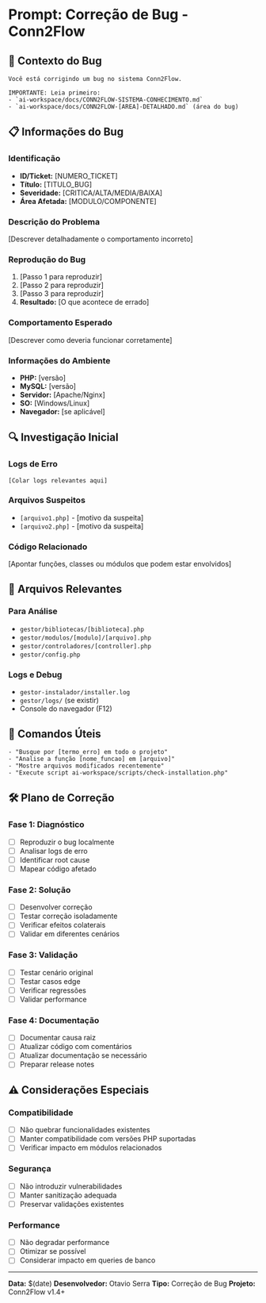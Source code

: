 # Prompt: Correção de Bug - Conn2Flow

## 🐛 Contexto do Bug
```
Você está corrigindo um bug no sistema Conn2Flow.

IMPORTANTE: Leia primeiro:
- `ai-workspace/docs/CONN2FLOW-SISTEMA-CONHECIMENTO.md`
- `ai-workspace/docs/CONN2FLOW-[AREA]-DETALHADO.md` (área do bug)
```

## 📋 Informações do Bug

### Identificação
- **ID/Ticket:** [NUMERO_TICKET]
- **Título:** [TITULO_BUG]
- **Severidade:** [CRITICA/ALTA/MEDIA/BAIXA]
- **Área Afetada:** [MODULO/COMPONENTE]

### Descrição do Problema
[Descrever detalhadamente o comportamento incorreto]

### Reprodução do Bug
1. [Passo 1 para reproduzir]
2. [Passo 2 para reproduzir]
3. [Passo 3 para reproduzir]
4. **Resultado:** [O que acontece de errado]

### Comportamento Esperado
[Descrever como deveria funcionar corretamente]

### Informações do Ambiente
- **PHP:** [versão]
- **MySQL:** [versão]
- **Servidor:** [Apache/Nginx]
- **SO:** [Windows/Linux]
- **Navegador:** [se aplicável]

## 🔍 Investigação Inicial

### Logs de Erro
```
[Colar logs relevantes aqui]
```

### Arquivos Suspeitos
- `[arquivo1.php]` - [motivo da suspeita]
- `[arquivo2.php]` - [motivo da suspeita]

### Código Relacionado
[Apontar funções, classes ou módulos que podem estar envolvidos]

## 📁 Arquivos Relevantes

### Para Análise
- `gestor/bibliotecas/[biblioteca].php`
- `gestor/modulos/[modulo]/[arquivo].php`
- `gestor/controladores/[controller].php`
- `gestor/config.php`

### Logs e Debug
- `gestor-instalador/installer.log`
- `gestor/logs/` (se existir)
- Console do navegador (F12)

## 🔧 Comandos Úteis
```
- "Busque por [termo_erro] em todo o projeto"
- "Analise a função [nome_funcao] em [arquivo]"
- "Mostre arquivos modificados recentemente"
- "Execute script ai-workspace/scripts/check-installation.php"
```

## 🛠️ Plano de Correção

### Fase 1: Diagnóstico
- [ ] Reproduzir o bug localmente
- [ ] Analisar logs de erro
- [ ] Identificar root cause
- [ ] Mapear código afetado

### Fase 2: Solução
- [ ] Desenvolver correção
- [ ] Testar correção isoladamente
- [ ] Verificar efeitos colaterais
- [ ] Validar em diferentes cenários

### Fase 3: Validação
- [ ] Testar cenário original
- [ ] Testar casos edge
- [ ] Verificar regressões
- [ ] Validar performance

### Fase 4: Documentação
- [ ] Documentar causa raiz
- [ ] Atualizar código com comentários
- [ ] Atualizar documentação se necessário
- [ ] Preparar release notes

## ⚠️ Considerações Especiais

### Compatibilidade
- [ ] Não quebrar funcionalidades existentes
- [ ] Manter compatibilidade com versões PHP suportadas
- [ ] Verificar impacto em módulos relacionados

### Segurança
- [ ] Não introduzir vulnerabilidades
- [ ] Manter sanitização adequada
- [ ] Preservar validações existentes

### Performance
- [ ] Não degradar performance
- [ ] Otimizar se possível
- [ ] Considerar impacto em queries de banco

---
**Data:** $(date)
**Desenvolvedor:** Otavio Serra
**Tipo:** Correção de Bug
**Projeto:** Conn2Flow v1.4+
